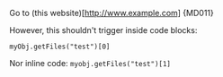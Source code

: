 Go to (this website)[http://www.example.com] {MD011}

However, this shouldn't trigger inside code blocks:

    myObj.getFiles("test")[0]

Nor inline code: `myobj.getFiles("test")[1]`
